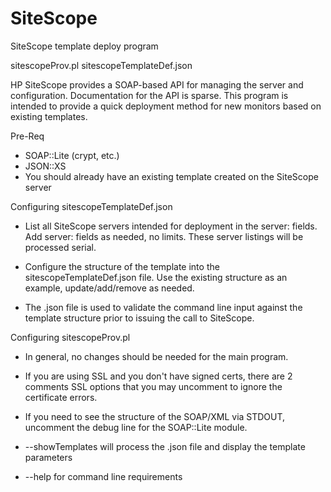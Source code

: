 SiteScope
=========

SiteScope template deploy program

sitescopeProv.pl
sitescopeTemplateDef.json

HP SiteScope provides a SOAP-based API for managing the server and configuration.  Documentation for the API is sparse.  This program is intended to provide a quick deployment method for new monitors based on existing templates.

Pre-Req
  - SOAP::Lite (crypt, etc.)
  - JSON::XS
  - You should already have an existing template created on the SiteScope server

Configuring sitescopeTemplateDef.json
  - List all SiteScope servers intended for deployment in the server: fields.  Add server: fields as needed, no limits.  These server listings will be processed serial.
  
  - Configure the structure of the template into the sitescopeTemplateDef.json file.  Use the existing structure as an example, update/add/remove as needed.
  
  - The .json file is used to validate the command line input against the template structure prior to issuing the call to SiteScope.
  
Configuring sitescopeProv.pl
  - In general, no changes should be needed for the main program.
  
  - If you are using SSL and you don't have signed certs, there are 2 comments SSL options that you may uncomment to ignore the certificate errors.
  
  - If you need to see the structure of the SOAP/XML via STDOUT, uncomment the debug line for the SOAP::Lite module.
  
  - --showTemplates will process the .json file and display the template parameters
  - --help for command line requirements
